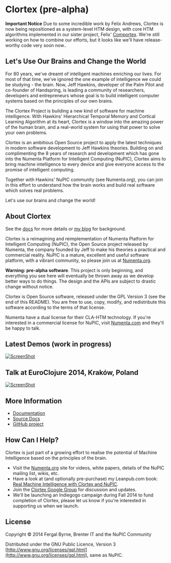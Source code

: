 # Clortex (pre-alpha)

**Important Notice** Due to some incredible work by Felix Andrews, Clortex is now being repositioned as a system-level HTM design, with core HTM algorithms implemented in our sister project, Felix' [Comportex](https://github.com/nupic-community/comportex). We're still working on how
to combine our efforts, but it looks like we'll have release-worthy code very soon now..

## Let's Use Our Brains and Change the World

For 80 years, we've dreamt of intelligent machines enriching our lives. For most of that time, we've ignored the one example of intelligence we could be studying - the brain. Now, Jeff Hawkins, developer of the Palm Pilot and co-founder of Handspring, is leading a community of researchers, developers and entrepreneurs whose goal is to build intelligent computer systems based on the principles of our own brains.

The Clortex Project is building a new kind of software for machine intelligence. With Hawkins' Hierarchical Temporal Memory and Cortical Learning Algorithm at its heart, Clortex is a window into the amazing power of the human brain, and a real-world system for using that power to solve your own problems.

Clortex is an ambitious Open Source project to apply the latest techniques in modern software development to Jeff Hawkins theories. Building on and complimenting the 8 years of research and development which has gone into the Numenta Platform for Intelligent Computing (NuPIC), Clortex aims to bring machine intelligence to every device and give everyone access to the promise of intelligent computing.

Together with Hawkins' NuPIC community (see Numenta.org), you can join in this effort to understand how the brain works and build real software which solves real problems.

Let's use our brains and change the world!

## About Clortex

See the [docs](http://fergalbyrne.github.io) for more details or [my blog](http://inbits.com) for background.

Clortex is a reimagining and reimplementation of Numenta Platform for Intelligent
Computing (NuPIC), the Open Source project released by Numenta, the company founded by
Jeff to make his theories a practical and commercial reality. NuPIC is a mature,
excellent and useful software platform, with a vibrant community, so please join us at
[Numenta.org](http://numenta.org).

**Warning: pre-alpha software**. This project is only beginning, and everything you see here will eventually be thrown away as we develop better ways to do things. The design and the APIs are subject to drastic change without notice.

Clortex is Open Source software, released under the GPL Version 3 (see the end of this README). You are free to use, copy, modify, and redistribute this software according to the terms of that license.

Numenta have a dual license for their CLA-HTM technology. If you're interested in a commercial license for NuPIC, visit [Numenta.com](http://numenta.com) and they'll be happy to talk.

## Latest Demos (work in progress)

[![ScreenShot](http://fergalbyrne.github.io/video-frame-720.png)](https://www.youtube.com/watch?v=s6fkr2oMkzQ)

## Talk at EuroClojure 2014, Kraków, Poland

[![ScreenShot](http://fergalbyrne.github.io/Clortex-Snapshot-720.png)](http://youtu.be/ObL6cbUn1aU)

## More Information

* [Documentation](http://fergalbyrne.github.io)
* [Source Docs](http://fergalbyrne.github.io/uberdoc.html)
* [GitHub project](https://github.com/nupic-community/clortex)

## How Can I Help?

Clortex is just part of a growing effort to realise the potential of Machine Intelligence
based on the principles of the brain.

* Visit the [Numenta.org](http://numenta.org) site for videos, white papers, details of the NuPIC mailing list, wikis, etc.
* Have a look at (and optionally pre-purchase) my Leanpub.com book: [Real Machine Intelligence with Clortex and NuPIC](http://leanpub.com/realsmartmachines).
* Join the [Clortex Google Group](https://groups.google.com/forum/#!forum/clortex) for discussion and updates.
* We'll be launching an Indiegogo campaign during Fall 2014 to fund completion of Clortex, please let us know if you're interested in supporting us when we launch.

## License

Copyright &copy; 2014 Fergal Byrne, Brenter IT and the NuPIC Community

Distributed under the GNU Public Licence, Version 3 [http://www.gnu.org/licenses/gpl.html](http://www.gnu.org/licenses/gpl.html), same as NuPIC.

